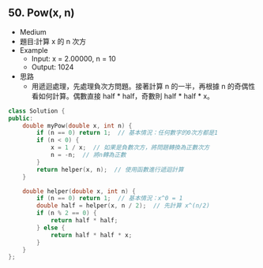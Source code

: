 ## 50. Pow(x, n)
- Medium
- 題目:計算 x 的 n 次方
- Example
    - Input: x = 2.00000, n = 10
    - Output: 1024
- 思路
    - 用遞迴處理，先處理負次方問題。接著計算 n 的一半，再根據 n 的奇偶性看如何計算。偶數直接 half * half，奇數則 half * half * x。
```cpp
class Solution {
public:
    double myPow(double x, int n) {
        if (n == 0) return 1;  // 基本情況：任何數字的0次方都是1
        if (n < 0) {
            x = 1 / x;  // 如果是負數次方，將問題轉換為正數次方
            n = -n;  // 將n轉為正數
        }
        return helper(x, n);  // 使用函數進行遞迴計算
    }

    double helper(double x, int n) {
        if (n == 0) return 1;  // 基本情況：x^0 = 1
        double half = helper(x, n / 2);  // 先計算 x^(n/2)
        if (n % 2 == 0) {
            return half * half;
        } else {
            return half * half * x; 
        }
    }
};
```
